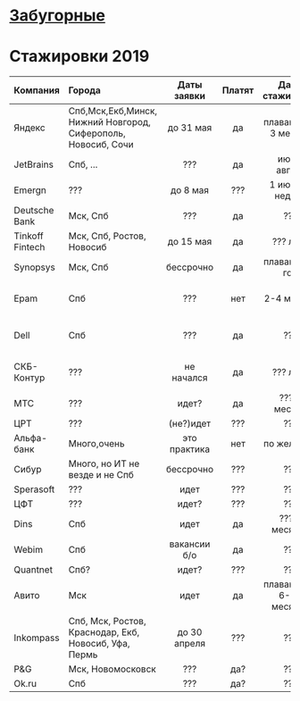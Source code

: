 # [Забугорные](https://github.com/christine-hu/summer-2019-internships)
# Стажировки 2019
| Компания        | Города                                                        | Даты заявки  | Платят | Даты стажировки         | Языки и технологии       | Link                                                                              | Рейтинг |
| :---            | :---                                                          | :---:        | :--:   | :---:                   | :---                     | :---                                                                              | :---:   |
| Яндекс          | Спб,Мск,Екб,Минск, Нижний Новгород, Сиферополь, Новосиб, Сочи | до 31 мая    | да     | плавающие, 3 месяца     | Много всего              | [тык](https://www.yandex.ru/yaintern/)                                            | ★★★★★   |
| JetBrains       | Спб, ...                                                      | ???          | да     | июль, август            | ???                      | ???                                                                               | ★★★★★   |
| Emergn          | ???                                                           | до 8 мая     | ???    | 1 июля, 3 недели        | Java, JS, Spring, TS     | [тык](https://www.emergn.com/summer-practice/)                                    | ???     |
| Deutsche Bank   | Мск, Спб                                                      | ???          | да     | ???                     | ???                      | [тык](https://dbtc-career.ru/internship/)                                         | ★★★★☆   |
| Tinkoff Fintech | Мск, Спб, Ростов, Новосиб                                     | до 15 мая    | да     | ???    лето             | Много всего              | [тык](https://fintech.tinkoff.ru/internships/about)                               | ★★★☆☆   |
| Synopsys        | Мск, Спб                                                      | бессрочно    | да     | плавающие, год          | C++ compilers            | [тык](https://www.synopsys.com/company/synopsys-careers/Internships.html)         | ★★☆☆☆   |
| Epam            | Спб                                                           | ???          | нет    | 2-4 месяца              | Python, devops, testing  | [тык](https://www.epam-group.ru/careers/trainings/training-listings/training.241) | ★☆☆☆☆   |
| Dell            | Спб                                                           | ???          | да     | ???                     | Python, Java, C++, OS    | [тык](https://jobs.dell.com/job/st-petersburg/undergraduate-intern/375/10629814)  | ★☆☆☆☆   |
| СКБ-Контур      | ???                                                           | не начался   | да     | ??? лето                | Java, UX, C++, C#, Front | [тык](https://kontur.ru/education/programs/intern)                                | ???     |
| МТС             | ???                                                           | идет?        | да     | ??? 3 месяца            | Много всего              | [тык](https://intern.it-mts-job.ru)                                               | ???     |
| ЦРТ             | ???                                                           | (не?)идет    | ???    | ???                     | ???                      | [тык](https://www.speechpro.ru/career/internship)                                 | ???     |
| Альфа-банк      | Много,очень                                                   | это практика | нет    | по желанию              | ???                      | [тык](https://job.alfabank.ru/practice)                                           | ???     |
| Сибур           | Много, но ИТ не везде и не Спб                                | бессрочно    | ???    | ???                     | Мало                     | [тык](https://career.sibur.ru/vakansii/stageram.php)                              | ???     |
| Sperasoft       | ???                                                           | идет         | ???    | ???                     | gamedev                  | [тык](https://sperasoft.ru/career/bootcamp/)                                      | ???     |
| ЦФТ             | ???                                                           | идет?        | ???    | ???                     | ????                     | [тык](https://team.cft.ru/start/internships)                                      | ???     |
| Dins            | Спб                                                           | идет         | да     | ??? 6 месяцев           | Dev, DS, QA, DevOps      | [тык](https://www.dins.ru/?p=internship)                                          | ???     |
| Webim           | Спб                                                           | вакансии б/о | да     | ???                     | Mobile, Qa, Full-stack   | [тык](https://webim.ru/job/)                                                      | ???     |
| Quantnet        | Cпб?                                                          | идет?        | ???    | ???                     | BigData                  | [тык](https://quantnet.ai/career/students)                                        | ???     |
| Авито           | Мск                                                           | идет         | да     | плавающие, 6-12 месяцев | Php, go, python          | [тык](https://start.avito.ru/tech)                                                | ???     |
| Inkompass       | Спб, Мск, Ростов, Краснодар, Екб, Новосиб, Уфа, Пермь         | до 30 апреля | ???    | ???                     | ???                      | [тык](https://vk.com/insidepmi?w=wall-108530035_4741)                             | ???     |
| P&G             | Мск, Новомосковск                                             | ???          | да?    | ???                     | ???                      | [тык](http://russia.pgcareers.com/search-jobs/)                                   | ???     |
| Оk.ru           | Спб                                                           | ???          | да?    | ???                     | Java                     | [тык](https://v.ok.ru/interns.html)                                               | ???     |

